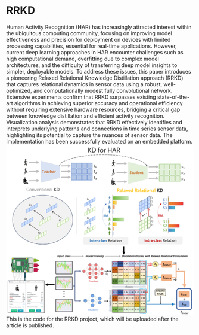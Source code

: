 # RRKD
Human Activity Recognition (HAR) has increasingly attracted interest within the ubiquitous computing community, focusing on improving model effectiveness and precision for deployment on devices with limited processing capabilities, essential for real-time applications. However, current deep learning approaches in HAR encounter challenges such as high computational demand, overfitting due to complex model architectures, and the difficulty of transferring deep model insights to simpler, deployable models. To address these issues, this paper introduces a pioneering Relaxed Relational Knowledge Distillation approach (RRKD) that captures relational dynamics in sensor data using a robust, well-optimized, and computationally modest fully convolutional network. Extensive experiments confirm that RRKD surpasses existing state-of-the-art algorithms in achieving superior accuracy and operational efficiency without requiring extensive hardware resources, bridging a critical gap between knowledge distillation and efficient activity recognition. Visualization analysis demonstrates that RRKD effectively identifies and interprets underlying patterns and connections in time series sensor data, highlighting its potential to capture the nuances of sensor data. The implementation has been successfully evaluated on an embedded platform.
![图片描述](RRKD_introduction.png)
This is the code for the RRKD project, which will be uploaded after the article is published.
